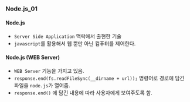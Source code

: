 ### Node.js_01

#### Node.js
- `Server Side Application` 맥락에서 출현한 기술
- `javascript`를 활용해서 웹 뿐만 아닌 컴퓨터를 제어한다.

#### Node.js (WEB Server)
- `WEB Server` 기능을 가지고 있음.
- `response.end(fs.readFileSync(__dirname + url));` 명령어로 경로에 담긴 파일을 `node.js`가 열어줌.
- `response.end()` 에 담긴 내용에 따라 사용자에게 보여주도록 함.